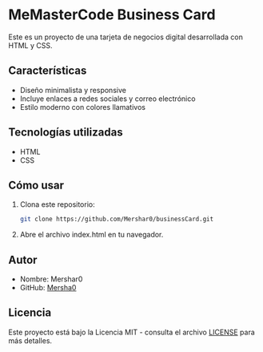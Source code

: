 # MeMasterCode Business Card

Este es un proyecto de una tarjeta de negocios digital desarrollada con HTML y CSS.

## Características
- Diseño minimalista y responsive
- Incluye enlaces a redes sociales y correo electrónico
- Estilo moderno con colores llamativos

## Tecnologías utilizadas
- HTML
- CSS

## Cómo usar
1. Clona este repositorio:
   ```bash
   git clone https://github.com/Mershar0/businessCard.git
2. Abre el archivo index.html en tu navegador.

## Autor

- Nombre: Mershar0
- GitHub: [Mersha0](github.com/Mershar0)

## Licencia

Este proyecto está bajo la Licencia MIT - consulta el archivo [LICENSE](LICENSE)  para más detalles.
